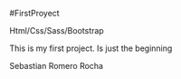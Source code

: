 #FirstProyect

Html/Css/Sass/Bootstrap

This is my first project. Is just the beginning

Sebastian Romero Rocha
